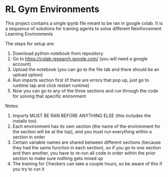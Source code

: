 # RL Gym Environments
This project contains a single ipynb file meant to be ran in google colab.
It is a sequence of solutions for training agents to solve different Reinforcement
Learning Environments

The steps for setup are:
1. Download python notebook from repository
2. Go to https://colab.research.google.com/ (you will need a google account)
3. Upload the notebook (you can go to the file tab and there should be an upload option)
4. Run imports section first (if there are errors that pop up, just go to runtime tap and click restart runtime)
5. Now you can go to any of the three sections and run through the code for solving that specific enironment

Notes:
1. Imports MUST BE RAN BEFORE ANYTHING ELSE (this includes the installs too)
2. Each environment has its own section (the name of the environment for the section will be at the top), and you must run everything within a section in order
3. Certain variable names are shared between different sections (because they had the same function in each section), so if you go to one section and then another, you have to re-run all code in order within the prior section to make sure nothing gets mixed up
4. The training for Checkers can take a couple hours, so be aware of this if you try to run it 
